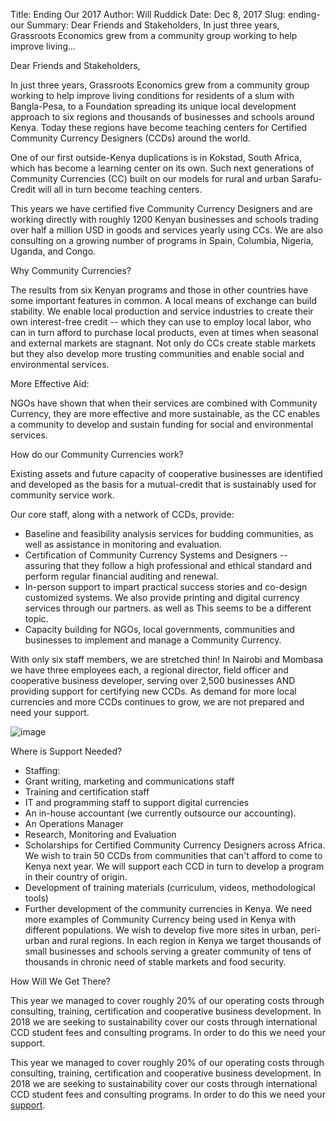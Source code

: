 Title: Ending Our 2017
Author: Will Ruddick
Date: Dec 8, 2017
Slug: ending-our
Summary: Dear Friends and Stakeholders, In just three years, Grassroots Economics grew from a community group working to help improve living...

Dear Friends and Stakeholders,

In just three years, Grassroots Economics grew from a community group
working to help improve living conditions for residents of a slum with
Bangla-Pesa, to a Foundation spreading its unique local development
approach to six regions and thousands of businesses and schools around
Kenya. Today these regions have become teaching centers for Certified
Community Currency Designers (CCDs) around the world.

One of our first outside-Kenya duplications is in Kokstad, South Africa,
which has become a learning center on its own. Such next generations of
Community Currencies (CC) built on our models for rural and urban
Sarafu-Credit will all in turn become teaching centers.

This years we have certified five Community Currency Designers and are
working directly with roughly 1200 Kenyan businesses and schools trading
over half a million USD in goods and services yearly using CCs. We are
also consulting on a growing number of programs in Spain, Columbia,
Nigeria, Uganda, and Congo.

Why Community Currencies?

The results from six Kenyan programs and those in other countries have
some important features in common. A local means of exchange can build
stability. We enable local production and service industries to create
their own interest-free credit -- which they can use to employ local
labor, who can in turn afford to purchase local products, even at times
when seasonal and external markets are stagnant. Not only do CCs create
stable markets but they also develop more trusting communities and
enable social and environmental services.

More Effective Aid:

NGOs have shown that when their services are combined with Community
Currency, they are more effective and more sustainable, as the CC
enables a community to develop and sustain funding for social and
environmental services.

How do our Community Currencies work?

Existing assets and future capacity of cooperative businesses are
identified and developed as the basis for a mutual-credit that is
sustainably used for community service work.

Our core staff, along with a network of CCDs, provide:

- Baseline and feasibility analysis services for budding communities,
  as well as assistance in monitoring and evaluation.
- Certification of Community Currency Systems and Designers --
  assuring that they follow a high professional and ethical standard
  and perform regular financial auditing and renewal.
- In-person support to impart practical success stories and co-design
  customized systems. We also provide printing and digital currency
  services through our partners. as well as This seems to be a
  different topic.
- Capacity building for NGOs, local governments, communities and
  businesses to implement and manage a Community Currency.

With only six staff members, we are stretched thin! In Nairobi and
Mombasa we have three employees each, a regional director, field officer
and cooperative business developer, serving over 2,500 businesses AND
providing support for certifying new CCDs. As demand for more local
currencies and more CCDs continues to grow, we are not prepared and need
your support.

![image](images/blog/ending-our1.webp)

Where is Support Needed?

- Staffing:
- Grant writing, marketing and communications staff
- Training and certification staff
- IT and programming staff to support digital currencies
- An in-house accountant (we currently outsource our accounting).
- An Operations Manager
- Research, Monitoring and Evaluation
- Scholarships for Certified Community Currency Designers across
  Africa. We wish to train 50 CCDs from communities that can't afford
  to come to Kenya next year. We will support each CCD in turn to
  develop a program in their country of origin.
- Development of training materials (curriculum, videos,
  methodological tools)
- Further development of the community currencies in Kenya. We need
  more examples of Community Currency being used in Kenya with
  different populations. We wish to develop five more sites in urban,
  peri-urban and rural regions. In each region in Kenya we target
  thousands of small businesses and schools serving a greater
  community of tens of thousands in chronic need of stable markets and
  food security.

How Will We Get There?

This year we managed to cover roughly 20% of our operating costs through
consulting, training, certification and cooperative business
development. In 2018 we are seeking to sustainability cover our costs
through international CCD student fees and consulting programs. In order
to do this we need your support.

This year we managed to cover roughly 20% of our operating costs through
consulting, training, certification and cooperative business
development. In 2018 we are seeking to sustainability cover our costs
through international CCD student fees and consulting programs. In order
to do this we need your
[support](https://www.grassrootseconomics.org/get-involved).


